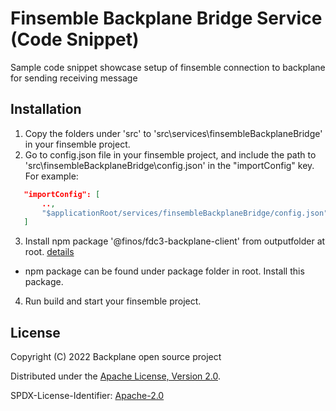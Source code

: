 # Finsemble Backplane Bridge Service (Code Snippet)

Sample code snippet showcase setup of finsemble connection to backplane for sending receiving message

## Installation

1. Copy the folders under 'src\' to 'src\services\finsembleBackplaneBridge' in your finsemble project.
2. Go to config.json file in your finsemble project, and include the path to 'src\finsembleBackplaneBridge\config.json' in the "importConfig" key. For example:

```JSON
   "importConfig": [
	   ..,
	   "$applicationRoot/services/finsembleBackplaneBridge/config.json"
   ]
```

3. Install npm package '@finos/fdc3-backplane-client' from outputfolder at root. [details](../../docs/backplane-client-js.md)

- npm package can be found under package folder in root. Install this package.

4. Run build and start your finsemble project.

## License

Copyright (C) 2022 Backplane open source project

Distributed under the [Apache License, Version 2.0](http://www.apache.org/licenses/LICENSE-2.0).

SPDX-License-Identifier: [Apache-2.0](https://spdx.org/licenses/Apache-2.0)
